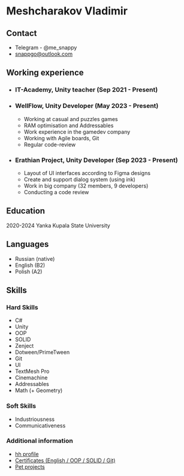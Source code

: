 ﻿# Meshcharakov Vladimir

## Contact

- Telegram - @me_snappy
- snappgo@outlook.com


## Working experience

- ### IT-Academy, Unity teacher (Sep 2021 - Present)
  
- ### WellFlow, Unity Developer (May 2023 - Present)
  - Working at casual and puzzles games
  - RAM optimisation and Addressables
  - Work experience in the gamedev company
  - Working with Agile boards, Git
  - Regular code-review

- ### Erathian Project, Unity Developer (Sep 2023 - Present)
  - Layout of UI interfaces according to Figma designs
  - Create and support dialog system (using ink)
  - Work in big company (32 members, 9 developers)
  - Conducting a code review

## Education

2020-2024 Yanka Kupala State University

## Languages
- Russian (native)
- English (B2)
- Polish (A2)


## Skills

### Hard Skills
- C#
- Unity
- OOP
- SOLID
- Zenject
- Dotween/PrimeTween
- Git
- UI
- TextMesh Pro
- Cinemachine
- Addressables
- Math (+ Geometry)

### Soft Skills
 - Industriousness
 - Communicativeness


### Additional information
 - [hh profile](https://hh.ru/resume/9e2c433aff094107050039ed1f79784c596452)
 - [Certificates (English / OOP / SOLID / Git)](https://hh.ru/resume/9e2c433aff094107050039ed1f79784c596452)
 - [Pet projects]( https://github.com/VladimirMeshcherekov/main/blob/master/PetProjectsInfo.md) 
